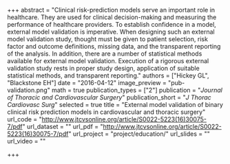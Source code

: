+++
abstract = "Clinical risk-prediction models serve an important role in healthcare. They are used for clinical decision-making and measuring the performance of healthcare providers. To establish confidence in a model, external model validation is imperative. When designing such an external model validation study, thought must be given to patient selection, risk factor and outcome definitions, missing data, and the transparent reporting of the analysis. In addition, there are a number of statistical methods available for external model validation. Execution of a rigorous external validation study rests in proper study design, application of suitable statistical methods, and transparent reporting."
authors = ["Hickey GL", "Blackstone EH"]
date = "2016-04-12"
image_preview = "pub-validation.png"
math = true
publication_types = ["2"]
publication = "*Journal of Thoracic and Cardiovascular Surgery*"
publication_short = "*J Thorac Cardiovasc Surg*"
selected = true
title = "External model validation of binary clinical risk prediction models in cardiovascular and thoracic surgery"
url_code = "http://www.jtcvsonline.org/article/S0022-5223(16)30075-7/pdf"
url_dataset = ""
url_pdf = "http://www.jtcvsonline.org/article/S0022-5223(16)30075-7/pdf"
url_project = "project/education/"
url_slides = ""
url_video = ""

+++
